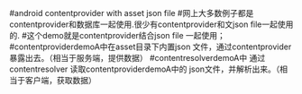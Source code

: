 #android contentprovider with asset json file 
#网上大多数例子都是contentprovider和数据库一起使用.很少有contentprovider和文json file一起使用的.
#这个demo就是contentprovider结合json file 一起使用；
#contentproviderdemoA中在asset目录下内置json 文件，通过contentprovider暴露出去。（相当于服务端，提供数据）
#contentresolverdemoA中 通过contentresolver 读取contentproviderdemoA中的 json文件，并解析出来。（相当于客户端，获取数据）
